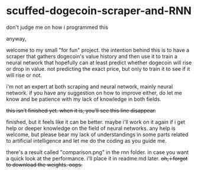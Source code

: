 # scuffed-dogecoin-scraper-and-RNN
don't judge me on how i programmed this

anyway,

welcome to my small "for fun" project. the intention behind this is to have a scraper that gathers dogecoin's value history and then use it to train a neural network that hopefully can at least predict whether dogecoin will rise or drop in value. not predicting the exact price, but only to train it to see if it will rise or not.

i'm not an expert at both scraping and neural network, mainly neural network. if you have any suggestion on how to improve either, do let me know and be patience with my lack of knowledge in both fields.

~~this isn't finished yet. when it is, you'll see this line disappear.~~

finished, but it feels like it can be better. maybe i'll work on it again if i get help or deeper knowledge on the field of neural networks. any help is welcome, but please bear my lack of understandings in some parts related to artificial intelligence and let me do the coding as you guide me.

there's a result called "comparison.png" in the rnn folder. in case you want a quick look at the performance. i'll place it in readme.md later.
~~oh, i forgot to download the weights. oops.~~

